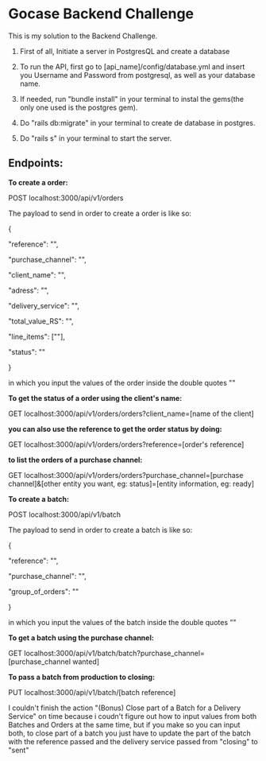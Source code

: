 # Gocase Backend Challenge


This is my solution to the Backend Challenge. 

1. First of all, Initiate a server in PostgresQL and create a database

2. To run the API, first go to [api_name]/config/database.yml and insert you Username and Password from postgresql, as well as your database name.


3. If needed, run "bundle install" in your terminal to instal the gems(the only one used is the postgres gem).


4. Do "rails db:migrate" in your terminal to create de database in postgres.


5. Do "rails s" in your terminal to start the server.



## Endpoints:

**To create a order:**

  POST localhost:3000/api/v1/orders

  The payload to send in order to create a order is like so:

  {
  
  "reference": "",
  
  "purchase_channel": "",
  
  "client_name": "",
  
  "adress": "",
  
  "delivery_service": "",
  
  "total_value_RS": "",
  
  "line_items": [""],
  
  "status": ""
  
  }
  

  in which you input the values of the order inside the double quotes ""

**To get the status of a order using the client's name:**

  GET localhost:3000/api/v1/orders/orders?client_name=[name of the client]


**you can also use the reference to get the order status by doing:**

  GET localhost:3000/api/v1/orders/orders?reference=[order's reference]


**to list the orders of a purchase channel:**

  GET localhost:3000/api/v1/orders/orders?purchase_channel=[purchase channel]&[other entity you want, eg: status]=[entity information, eg: ready]


**To create a batch:**

  POST localhost:3000/api/v1/batch


  The payload to send in order to create a batch is like so:

  {
  
  "reference": "",
  
  "purchase_channel": "",
  
  "group_of_orders": ""
  
  }

  in which you input the values of the batch inside the double quotes ""


**To get a batch using the purchase channel:**

  GET localhost:3000/api/v1/batch/batch?purchase_channel=[purchase_channel wanted]


**To pass a batch from production to closing:**

  PUT localhost:3000/api/v1/batch/[batch reference]



I couldn't finish the action "(Bonus) Close part of a Batch for a Delivery Service" on time because i coudn't figure out how to input values from both Batches and Orders at the same time, but if you make so you can input both, to close part of a batch you just have to update the part of the batch with the reference passed and the delivery service passed from "closing" to "sent"


